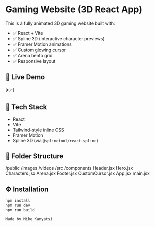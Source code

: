 # Gaming Website (3D React App)

This is a fully animated 3D gaming website built with:

- ✅ React + Vite
- ✅ Spline 3D (interactive character previews)
- ✅ Framer Motion animations
- ✅ Custom glowing cursor
- ✅ Arena bento grid
- ✅ Responsive layout

## 🚀 Live Demo

[👉]

## 🧰 Tech Stack

- React
- Vite
- Tailwind-style inline CSS
- Framer Motion
- Spline 3D (via `@splinetool/react-spline`)

## 📁 Folder Structure
/public
/images
/videos
/src
/components
Header.jsx
Hero.jsx
Characters.jsx
Arena.jsx
Footer.jsx
CustomCursor.jsx
App.jsx
main.jsx

## ⚙️ Installation

```bash
npm install
npm run dev
npm run build

Made by Mike Kanyatsi
